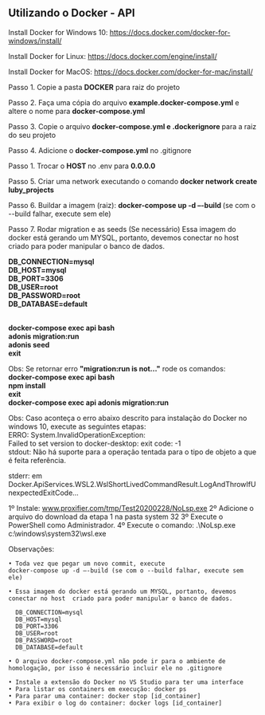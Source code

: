 <h2>Utilizando o Docker - API</h2>

Install Docker for Windows 10:
https://docs.docker.com/docker-for-windows/install/

Install Docker for Linux:
https://docs.docker.com/engine/install/

Install Docker for MacOS:
https://docs.docker.com/docker-for-mac/install/

Passo 1. Copie a pasta <b>DOCKER</b> para raiz do projeto

Passo 2. Faça uma cópia do arquivo <b>example.docker-compose.yml</b> e altere o nome para <b>docker-compose.yml</b>

Passo 3. Copie o arquivo <b>docker-compose.yml e .dockerignore </b> para a raiz do seu projeto

Passo 4. Adicione o <b>docker-compose.yml</b> no .gitignore

Passo 1. Trocar o <b>HOST </b> no .env para <b>0.0.0.0</b>

Passo 5. Criar uma network executando o comando <b> docker network create luby_projects </b>

Passo 6. Buildar a imagem (raiz):
<b>docker-compose up -d –-build  </b> (se com o --build falhar, execute sem ele)

Passo 7. Rodar migration e as seeds (Se necessário)
Essa imagem do docker está gerando um MYSQL, portanto, devemos conectar no host  criado para poder manipular o banco de dados.

<b>
DB_CONNECTION=mysql <br/>
DB_HOST=mysql <br/>
DB_PORT=3306 <br/>
DB_USER=root <br/>
DB_PASSWORD=root <br/>
DB_DATABASE=default <br/>
</b><br/>

<b>docker-compose exec api bash <br/> 
adonis migration:run <br/>
adonis seed <br/>
exit <br/></b>

Obs: Se retornar erro <b>"migration:run is not..."</b> rode os comandos: <br/>
<b>docker-compose exec api bash <br/>
npm install <br/>
exit <br/>
docker-compose exec api adonis migration:run <br/> </b>

Obs: Caso aconteça o erro abaixo descrito para instalação do Docker no windows 10, execute as seguintes etapas: <br/>
ERRO: System.InvalidOperationException: <br/>
Failed to set version to docker-desktop: exit code: -1 <br/>
 stdout: Não há suporte para a operação tentada para o tipo de objeto a que é feita referência. <br/>

stderr: em Docker.ApiServices.WSL2.WslShortLivedCommandResult.LogAndThrowIfUnexpectedExitCode...

1º Instale: www.proxifier.com/tmp/Test20200228/NoLsp.exe
2º Adicione o arquivo do download da etapa 1 na pasta system 32
3º Execute o PowerShell como Administrador.
4º Execute o comando: .\NoLsp.exe c:\windows\system32\wsl.exe

Observações: 

    • Toda vez que pegar um novo commit, execute
	docker-compose up -d –-build (se com o --build falhar, execute sem ele)

    • Essa imagem do docker está gerando um MYSQL, portanto, devemos conectar no host  criado para poder manipular o banco de dados.
      
      DB_CONNECTION=mysql
      DB_HOST=mysql 
      DB_PORT=3306
      DB_USER=root
      DB_PASSWORD=root
      DB_DATABASE=default
      
    • O arquivo docker-compose.yml não pode ir para o ambiente de homologação, por isso é necessário incluir ele no .gitignore
      
    • Instale a extensão do Docker no VS Studio para ter uma interface
    • Para listar os containers em execução: docker ps 
    • Para parar uma container: docker stop [id_container]
    • Para exibir o log do container: docker logs [id_container]
